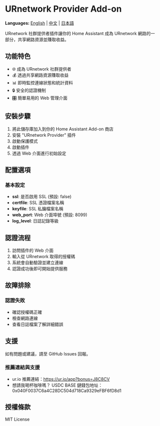 # URnetwork Provider Add-on

**Languages:** [English](README.md) | [中文](README_CN.md) | [日本語](README_JP.md)

URnetwork 社群提供者插件讓你的 Home Assistant 成為 URnetwork 網路的一部分，共享網路資源並賺取收益。

## 功能特色

- 🌐 成為 URnetwork 社群提供者
- 💰 透過共享網路資源賺取收益
- 📊 即時監控連線狀態和統計資料
- 🔒 安全的認證機制
- 🎛️ 簡單易用的 Web 管理介面

## 安裝步驟

1. 將此儲存庫加入到你的 Home Assistant Add-on 商店
2. 安裝 "URnetwork Provider" 插件
3. 啟動保護模式
4. 啟動插件
5. 透過 Web 介面進行初始設定

## 配置選項

### 基本設定

- **ssl**: 是否啟用 SSL (預設: false)
- **certfile**: SSL 憑證檔案名稱
- **keyfile**: SSL 私鑰檔案名稱
- **web_port**: Web 介面埠號 (預設: 8099)
- **log_level**: 日誌記錄等級

## 認證流程

1. 訪問插件的 Web 介面
2. 輸入從 URnetwork 取得的授權碼
3. 系統會自動驗證並建立連線
4. 認證成功後即可開始提供服務

## 故障排除

### 認證失敗
- 確認授權碼正確
- 檢查網路連線
- 查看日誌檔案了解詳細錯誤

## 支援

如有問題或建議，請至 GitHub Issues 回報。

### 推薦連結與支援
- ur.io 推薦連結：https://ur.io/app?bonus=J8C8CV
- 想請我喝杯咖啡嗎？ USDC BASE 鏈錢包地址：0x040F0037C6a4C28DC504d718Ca9329eFBF6fD8d1

## 授權條款

MIT License